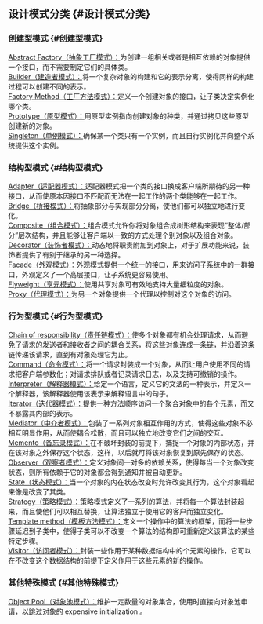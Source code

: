 ## **设计模式分类** {#设计模式分类}

### **创建型模式** {#创建型模式}

[Abstract Factory（抽象工厂模式）：](http://blog.csdn.net/self_study/article/details/51472885)为创建一组相关或者是相互依赖的对象提供一个接口，而不需要制定它们的具体类。  
[Builder（建造者模式）：](http://blog.csdn.net/self_study/article/details/51707029)将一个复杂对象的构建和它的表示分离，使得同样的构建过程可以创建不同的表示。  
[Factory Method（工厂方法模式）：](http://blog.csdn.net/self_study/article/details/51419770)定义一个创建对象的接口，让子类决定实例化哪个类。  
[Prototype（原型模式）：](http://blog.csdn.net/self_study/article/details/51757525)用原型实例指向创建对象的种类，并通过拷贝这些原型创建新的对象。  
[Singleton（单例模式）：](http://blog.csdn.net/self_study/article/details/50835410)确保某一个类只有一个实例，而且自行实例化并向整个系统提供这个实例。

### **结构型模式** {#结构型模式}

[Adapter（适配器模式）：](http://blog.csdn.net/self_study/article/details/51585664)适配器模式把一个类的接口换成客户端所期待的另一种接口，从而使原本因接口不匹配而无法在一起工作的两个类能够在一起工作。  
[Bridge（桥接模式）：](http://blog.csdn.net/self_study/article/details/51622243)将抽象部分与实现部分分离，使他们都可以独立地进行变化。  
[Composite（组合模式）：](http://blog.csdn.net/self_study/article/details/51761709)组合模式允许你将对象组合成树形结构来表现“整体/部分”层次结构，并且能够让客户端以一致的方式处理个别对象以及组合对象。  
[Decorator（装饰者模式）：](http://blog.csdn.net/self_study/article/details/51591709)动态地将职责附加到对象上，对于扩展功能来说，装饰者提供了有别于继承的另一种选择。  
[Facade（外观模式）：](http://blog.csdn.net/self_study/article/details/51931196)外观模式提供一个统一的接口，用来访问子系统中的一群接口，外观定义了一个高层接口，让子系统更容易使用。  
[Flyweight（享元模式）：](http://blog.csdn.net/self_study/article/details/51870660)使用共享对象可有效地支持大量细粒度的对象。  
[Proxy（代理模式）：](http://blog.csdn.net/self_study/article/details/51628486)为另一个对象提供一个代理以控制对这个对象的访问。

### **行为型模式** {#行为型模式}

[Chain of responsibility（责任链模式）：](http://blog.csdn.net/self_study/article/details/52012370)使多个对象都有机会处理请求，从而避免了请求的发送者和接收者之间的耦合关系，将这些对象连成一条链，并沿着这条链传递该请求，直到有对象处理它为止。  
[Command（命令模式）：](http://blog.csdn.net/self_study/article/details/52091539)将一个请求封装成一个对象，从而让用户使用不同的请求把客户端参数化；对请求排队或者记录请求日志，以及支持可撤销的操作。  
[Interpreter（解释器模式）：](http://blog.csdn.net/self_study/article/details/52737559)给定一个语言，定义它的文法的一种表示，并定义一个解释器，该解释器使用该表示来解释语言中的句子。  
[Iterator（迭代器模式）：](http://blog.csdn.net/self_study/article/details/52502709)提供一种方法顺序访问一个聚合对象中的各个元素，而又不暴露其内部的表示。  
[Mediator（中介者模式）：](http://blog.csdn.net/self_study/article/details/52344610)包装了一系列对象相互作用的方式，使得这些对象不必相互明显作用，从而使耦合松散，而且可以独立地改变它们之间的交互。  
[Memento（备忘录模式）：](http://blog.csdn.net/self_study/article/details/52561728)在不破坏封装的前提下，捕捉一个对象的内部状态，并在该对象之外保存这个状态，这样，以后就可将该对象恢复到原先保存的状态。  
[Observer（观察者模式）：](http://blog.csdn.net/self_study/article/details/51346849)定义对象间一对多的依赖关系，使得每当一个对象改变状态，则所有依赖于它的对象都会得到通知并被自动更新。  
[State（状态模式）：](http://blog.csdn.net/self_study/article/details/52432486)当一个对象的内在状态改变时允许改变其行为，这个对象看起来像是改变了其类。  
[Strategy（策略模式）：](http://blog.csdn.net/self_study/article/details/52248437)策略模式定义了一系列的算法，并将每一个算法封装起来，而且使他们可以相互替换，让算法独立于使用它的客户而独立变化。  
[Template method（模板方法模式）：](http://blog.csdn.net/self_study/article/details/52662896)定义一个操作中的算法的框架，而将一些步骤延迟到子类中，使得子类可以不改变一个算法的结构即可重新定义该算法的某些特定步骤。  
[Visitor（访问者模式）：](http://blog.csdn.net/self_study/article/details/52778713)封装一些作用于某种数据结构中的个元素的操作，它可以在不改变这个数据结构的前提下定义作用于这些元素的新的操作。

### **其他特殊模式** {#其他特殊模式}

[Object Pool（对象池模式）：](http://blog.csdn.net/self_study/article/details/51477002)维护一定数量的对象集合，使用时直接向对象池申请，以跳过对象的 expensive initialization 。

  


